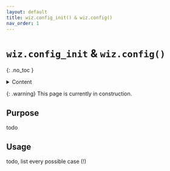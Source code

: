 ```yaml
---
layout: default
title: wiz.config_init() & wiz.config()
nav_order: 1
---
```


# `wiz.config_init` & `wiz.config()`
{: .no_toc }

<details markdown="block">
  <summary>
    Content
  </summary>
  {: .text-delta }

- TOC
{:toc}

</details>

{: .warning}
This page is currently in construction.


## Purpose

todo

## Usage

todo, list every possible case (!)
